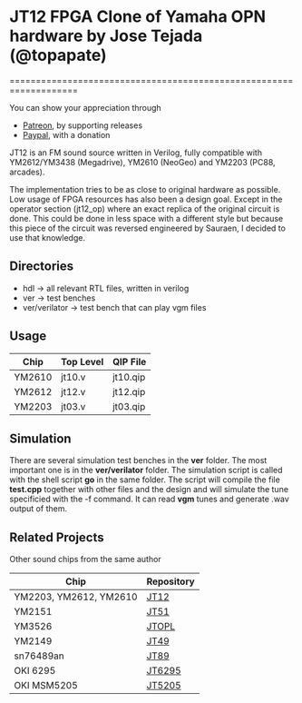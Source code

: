 # JT12 FPGA Clone of Yamaha OPN hardware by Jose Tejada (@topapate)
===================================================================

You can show your appreciation through
* [Patreon](https://patreon.com/topapate), by supporting releases
* [Paypal](https://paypal.me/topapate), with a donation


JT12 is an FM sound source written in Verilog, fully compatible with YM2612/YM3438 (Megadrive), YM2610 (NeoGeo) and YM2203 (PC88, arcades).

The implementation tries to be as close to original hardware as possible. Low usage of FPGA resources has also been a design goal. Except in the operator section (jt12_op) where an exact replica of the original circuit is done. This could be done in less space with a different style but because this piece of the circuit was reversed engineered by Sauraen, I decided to use that knowledge.

## Directories

* hdl -> all relevant RTL files, written in verilog
* ver -> test benches
* ver/verilator -> test bench that can play vgm files

## Usage

Chip    | Top Level     | QIP File
--------|---------------|---------
YM2610  |   jt10.v      | jt10.qip
YM2612  |   jt12.v      | jt12.qip
YM2203  |   jt03.v      | jt03.qip

## Simulation

There are several simulation test benches in the **ver** folder. The most important one is in the **ver/verilator** folder. The simulation script is called with the shell script **go** in the same folder. The script will compile the file **test.cpp** together with other files and the design and will simulate the tune specificied with the -f command. It can read **vgm** tunes and generate .wav output of them.

## Related Projects

Other sound chips from the same author

Chip                   | Repository
-----------------------|------------
YM2203, YM2612, YM2610 | [JT12](https://github.com/jotego/jt12)
YM2151                 | [JT51](https://github.com/jotego/jt51)
YM3526                 | [JTOPL](https://github.com/jotego/jtopl)
YM2149                 | [JT49](https://github.com/jotego/jt49)
sn76489an              | [JT89](https://github.com/jotego/jt89)
OKI 6295               | [JT6295](https://github.com/jotego/jt6295)
OKI MSM5205            | [JT5205](https://github.com/jotego/jt5205)